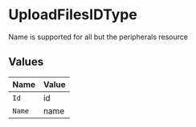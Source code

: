 # UploadFilesIDType

Name is supported for all but the peripherals resource


## Values

| Name   | Value  |
| ------ | ------ |
| `Id`   | id     |
| `Name` | name   |
